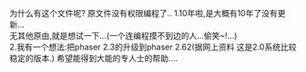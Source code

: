 为什么有这个文件呢?
原文件没有权限编程了..
 1.10年啦,是大概有10年了没有更新...  
无其他原由,就是想试一下...(一个连编程摸不到边的人...偷笑~!...)  
2.我有一个想法:把phaser 2.3的升级到phaser 2.62(据网上资料 这是2.0系统比较稳定的版本.)
希望能得到大能的专人士的帮助....
